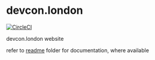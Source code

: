 # devcon.london

[![CircleCI](https://circleci.com/gh/devcon-london/website.svg?style=svg)](https://circleci.com/gh/devcon-london/website)

devcon.london website

refer to [readme](./readme) folder for documentation, where available
